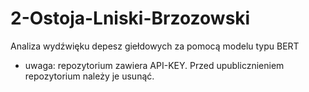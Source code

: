 # 2-Ostoja-Lniski-Brzozowski
Analiza wydźwięku depesz giełdowych za pomocą modelu typu BERT

- uwaga: repozytorium zawiera API-KEY. Przed upublicznieniem repozytorium należy je usunąć.
